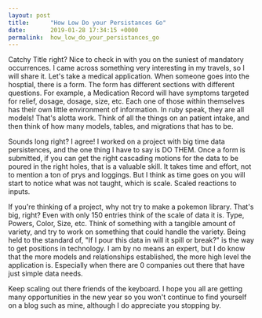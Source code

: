 ```yaml
---
layout: post
title:      "How Low Do your Persistances Go"
date:       2019-01-28 17:34:15 +0000
permalink:  how_low_do_your_persistances_go
---
```



Catchy Title right? Nice to check in with you on the suniest of mandatory occurrences. I came across something very interesting in my travels, so I will share it. Let's take a medical application. When someone goes into the hosptial, there is a form. The form has different sections with different questions. For example, a Medication Record will have symptoms targeted for relief, dosage, dosage, size, etc. Each one of those within themselves has their own little environment of information. In ruby speak, they are all models! That's alotta work. Think of all the things on an patient intake, and then think of how many models, tables, and migrations that has to be. 

Sounds long right? I agree! I worked on a project with big time data persistences, and the one thing I have to say is DO THEM. Once a form is submitted, if you can get the right cascading motions for the data to be poured in the right holes, that is a valuable skill. It takes time and effort, not to mention a ton of prys and loggings. But I think as time goes on you will start to notice what was not taught, which is scale. Scaled reactions to inputs. 

If you're thinking of a project, why not try to make a pokemon library. That's big, right? Even with only 150 entries think of the scale of data it is. Type, Powers, Color, Size, etc. Think of something with a tangible amount of variety, and try to work on something that could handle the variety. Being held to the standard of, "If I pour this data in will it spill or break?" is the way to get positions in technology. I am by no means an expert, but I do know that the more models and relationships established, the more high level the application is. Especially when there are  0 companies out there that have just simple data needs. 

Keep scaling out there friends of the keyboard. I hope you all are getting many opportunities in the new year so you won't continue to find yourself on a blog such as mine, although I do appreciate you stopping by. 
